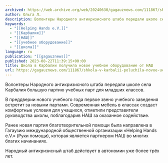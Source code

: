 ```yaml
---
archived: https://web.archive.org/web/20240630/gagauznews.com/111867/shkola-v-karbalii-poluchila-novoe-uchebnoe-oborudovanie-ot-nash.html
author: Ольга Л.
description: Волонтеры Народного антикризисного штаба передали школе села Карбалия большую партию учебных парт для младших классов. В преддверии нового учебного года первое звено учебного заведения встретит за новыми партами. Современная мебель в классах создаст комфортные условия для учащихся, отметили представители руководства школы, поблагодарив НАШ за оказанное содействие. Ранее новая партия благотворительной помощи была направлена в Гагаузию международной общественной организации «Helping Hands e.V.» (Руки помощи), которая является партнером НАШ во многих благих начинаниях. Народный антикризисный штаб действует в автономии уже более трёх лет.
keywords:
  - "[[Helping Hands e.V.]]"
  - "[[Карбалия]]"
  - "[[НАШ]]"
  - "[[учебное оборудование]]"
  - "[[школа]]"
language: ru
publication: "[[gagauznews]]"
published: 2023-08-22T11:39:15+00:00
title: Школа в Карбалии получила новое учебное оборудование от НАШ
url: https://gagauznews.com/111867/shkola-v-karbalii-poluchila-novoe-uchebnoe-oborudovanie-ot-nash.html
---
```


Волонтеры Народного антикризисного штаба передали школе села Карбалия большую партию учебных парт для младших классов.

В преддверии нового учебного года первое звено учебного заведения встретит за новыми партами. Современная мебель в классах создаст комфортные условия для учащихся, отметили представители руководства школы, поблагодарив НАШ за оказанное содействие.

Ранее новая партия благотворительной помощи была направлена в Гагаузию международной общественной организации «Helping Hands e.V.» (Руки помощи), которая является партнером НАШ во многих благих начинаниях.

Народный антикризисный штаб действует в автономии уже более трёх лет.